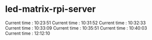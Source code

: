 # led-matrix-rpi-server
Current time : 10:23:51
Current time : 10:31:52
Current time : 10:32:33
Current time : 10:33:09
Current time : 10:35:51
Current time : 10:40:03
Current time : 12:12:10
